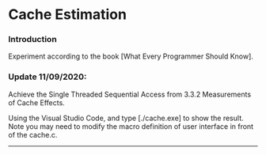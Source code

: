 # Cache Estimation

### Introduction
Experiment according to the book [What Every Programmer Should Know].

### Update 11/09/2020:
Achieve the Single Threaded Sequential Access from 3.3.2 Measurements of Cache Effects.

Using the Visual Studio Code, and type [./cache.exe] to show the result. 
Note you may need to modify the macro definition of user interface
in front of the cache.c.


----------------------------------------------------------------------